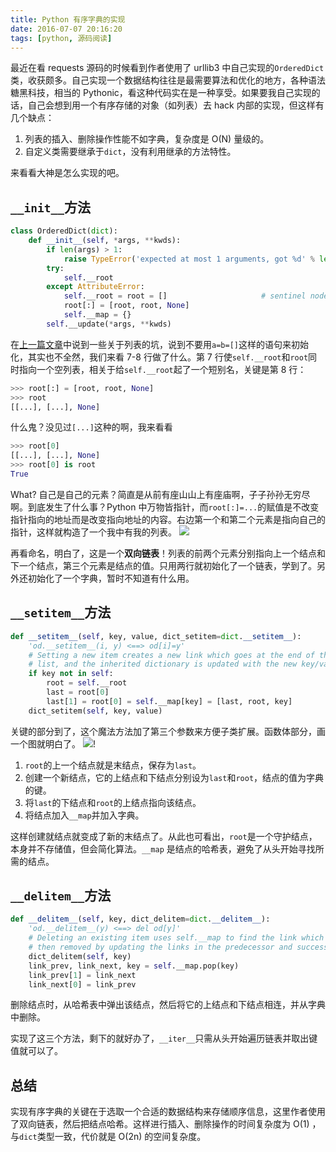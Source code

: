```yaml
---
title: Python 有序字典的实现
date: 2016-07-07 20:16:20
tags: [python, 源码阅读]
---
```


最近在看 requests 源码的时候看到作者使用了 urllib3 中自己实现的`OrderedDict`类，收获颇多。自己实现一个数据结构往往是最需要算法和优化的地方，各种语法糖黑科技，相当的 Pythonic，看这种代码实在是一种享受。如果要我自己实现的话，自己会想到用一个有序存储的对象（如列表）去 hack 内部的实现，但这样有几个缺点：

1. 列表的插入、删除操作性能不如字典，复杂度是 O(N) 量级的。
2. 自定义类需要继承于`dict`，没有利用继承的方法特性。

来看看大神是怎么实现的吧。
<!--more-->

## `__init__`方法
```python
class OrderedDict(dict):
    def __init__(self, *args, **kwds):
        if len(args) > 1:
            raise TypeError('expected at most 1 arguments, got %d' % len(args))
        try:
            self.__root
        except AttributeError:
            self.__root = root = []                     # sentinel node
            root[:] = [root, root, None]
            self.__map = {}
        self.__update(*args, **kwds)
```
在[上一篇文章](http://frostming.github.io/2016/06/13/python-list/)中说到一些关于列表的坑，说到不要用`a=b=[]`这样的语句来初始化，其实也不全然，我们来看 7-8 行做了什么。第 7 行使`self.__root`和`root`同时指向一个空列表，相关于给`self.__root`起了一个短别名，关键是第 8 行：
```python
>>> root[:] = [root, root, None]
>>> root
[[...], [...], None]
```
什么鬼？没见过`[...]`这种的啊，我来看看
```python
>>> root[0]
[[...], [...], None]
>>> root[0] is root
True
```
What? 自己是自己的元素？简直是从前有座山山上有座庙啊，子子孙孙无穷尽啊。到底发生了什么事？Python 中万物皆指针，而`root[:]=...`的赋值是不改变指针指向的地址而是改变指向地址的内容。右边第一个和第二个元素是指向自己的指针，这样就构造了一个我中有我的列表。
![](http://o7u6qrlad.bkt.clouddn.com/1e6f8e56cb6cea791e53c29742da76c9.png)

再看命名，明白了，这是一个**双向链表**！列表的前两个元素分别指向上一个结点和下一个结点，第三个元素是结点的值。只用两行就初始化了一个链表，学到了。另外还初始化了一个字典，暂时不知道有什么用。

## `__setitem__`方法
```python
def __setitem__(self, key, value, dict_setitem=dict.__setitem__):
    'od.__setitem__(i, y) <==> od[i]=y'
    # Setting a new item creates a new link which goes at the end of the linked
    # list, and the inherited dictionary is updated with the new key/value pair.
    if key not in self:
        root = self.__root
        last = root[0]
        last[1] = root[0] = self.__map[key] = [last, root, key]
    dict_setitem(self, key, value)
```
关键的部分到了，这个魔法方法加了第三个参数来方便子类扩展。函数体部分，画一个图就明白了。
![](http://o7u6qrlad.bkt.clouddn.com/dc7661ce1072a03bfe45c6b33647def2.png)!

1. `root`的上一个结点就是末结点，保存为`last`。
2. 创建一个新结点，它的上结点和下结点分别设为`last`和`root`，结点的值为字典的键。
3. 将`last`的下结点和`root`的上结点指向该结点。
4. 将结点加入`__map`并加入字典。

这样创建就结点就变成了新的末结点了。从此也可看出，`root`是一个守护结点，本身并不存储值，但会简化算法。`__map` 是结点的哈希表，避免了从头开始寻找所需的结点。

## `__delitem__`方法
```python
def __delitem__(self, key, dict_delitem=dict.__delitem__):
    'od.__delitem__(y) <==> del od[y]'
    # Deleting an existing item uses self.__map to find the link which is
    # then removed by updating the links in the predecessor and successor nodes.
    dict_delitem(self, key)
    link_prev, link_next, key = self.__map.pop(key)
    link_prev[1] = link_next
    link_next[0] = link_prev
```
删除结点时，从哈希表中弹出该结点，然后将它的上结点和下结点相连，并从字典中删除。

实现了这三个方法，剩下的就好办了，`__iter__`只需从头开始遍历链表并取出键值就可以了。

## 总结
实现有序字典的关键在于选取一个合适的数据结构来存储顺序信息，这里作者使用了双向链表，然后把结点哈希。这样进行插入、删除操作的时间复杂度为 O(1) ，与`dict`类型一致，代价就是 O(2n) 的空间复杂度。
